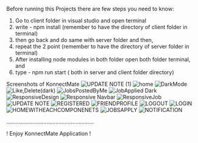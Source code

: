 Before running this Projects there are few steps you need to know:

1. Go to client folder in visual studio and open terminal
2. write - npm install (remember to have the directory of client folder in terminal)
3. then go back and do same with server folder and then,
4. repeat the 2 point (remember to have the directory of server folder in terminal)
5. After installing node modules in both folder open both folder terminal, and
6. type - npm run start ( both in server and client folder directory)

Screenshots of KonnectMate 
![UPDATE NOTE (1)](https://github.com/maazkhanxo/konnectmate/assets/99883217/0c4f14a4-5494-4ff7-887d-70eec19d72e3)
![home](https://github.com/maazkhanxo/konnectmate/assets/99883217/a7a57d85-fc8e-45b8-bc9a-1ea330775c25)
![DarkMode](https://github.com/maazkhanxo/konnectmate/assets/99883217/ec0861ea-668a-4c67-b942-9bc3b9ba4da7)
![Like,Delete(dark)](https://github.com/maazkhanxo/konnectmate/assets/99883217/e9cefd21-5358-4876-9990-833a9bdd8838)
![JobsPostedByMe](https://github.com/maazkhanxo/konnectmate/assets/99883217/eeca5487-1593-47d1-b624-3e346cfe265d)
![JobApplied Dark](https://github.com/maazkhanxo/konnectmate/assets/99883217/75a4a471-f7db-4e8b-80ab-8a69c70bae17)
![ResponsiveDesign](https://github.com/maazkhanxo/konnectmate/assets/99883217/1a3dda6c-3d87-4189-96e4-4d544cadedd3)
![Responsive Navbar](https://github.com/maazkhanxo/konnectmate/assets/99883217/f7011ec3-8283-4265-bc03-b87654f9e8ac)
![ResponsiveJob](https://github.com/maazkhanxo/konnectmate/assets/99883217/90df46a5-c6dc-487a-9f71-33df83b4ea57)
![UPDATE NOTE](https://github.com/maazkhanxo/konnectmate/assets/99883217/508247bf-1164-4d34-bff5-fc5094ce0a6b)
![REGISTERED](https://github.com/maazkhanxo/konnectmate/assets/99883217/9abfe32b-1798-46a4-a080-4fefe271e47a)
![FRIENDPROFILE](https://github.com/maazkhanxo/konnectmate/assets/99883217/a01161dc-7c1b-426b-b5c1-20882c47f19d)
![LOGOUT](https://github.com/maazkhanxo/konnectmate/assets/99883217/6eb77cf7-9375-4355-b2e9-a5700dadc4d2)
![LOGIN](https://github.com/maazkhanxo/konnectmate/assets/99883217/c8417edf-68b2-4d11-8ddd-44d044a636bb)
![HOMEWITHEACHCOMPONENETS](https://github.com/maazkhanxo/konnectmate/assets/99883217/2c37e0d6-7d88-481b-b17f-239d8e514cc0)
![JOBSAPPLY](https://github.com/maazkhanxo/konnectmate/assets/99883217/479e355d-b531-4926-9d09-e226333338ca)
![NOTIFICATION](https://github.com/maazkhanxo/konnectmate/assets/99883217/8ac5a425-e355-448d-84b6-5a8bbd838fe2)


.........................................................

   ! Enjoy KonnectMate Application ! 
